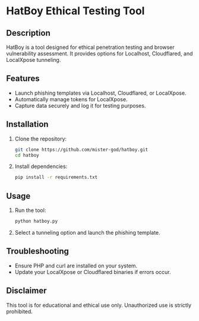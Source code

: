 # HatBoy Ethical Testing Tool

## Description
HatBoy is a tool designed for ethical penetration testing and browser vulnerability assessment. It provides options for Localhost, Cloudflared, and LocalXpose tunneling.

## Features
- Launch phishing templates via Localhost, Cloudflared, or LocalXpose.
- Automatically manage tokens for LocalXpose.
- Capture data securely and log it for testing purposes.

## Installation
1. Clone the repository:
   ```bash
   git clone https://github.com/mister-god/hatboy.git
   cd hatboy
   ```
2. Install dependencies:
   ```bash
   pip install -r requirements.txt
   ```

## Usage
1. Run the tool:
   ```bash
   python hatboy.py
   ```
2. Select a tunneling option and launch the phishing template.

## Troubleshooting
- Ensure PHP and curl are installed on your system.
- Update your LocalXpose or Cloudflared binaries if errors occur.

## Disclaimer
This tool is for educational and ethical use only. Unauthorized use is strictly prohibited.

